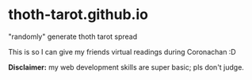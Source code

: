 # thoth-tarot.github.io
"randomly" generate thoth tarot spread

This is so I can give my friends virtual readings during Coronachan :D

**Disclaimer:** my web development skills are super basic; pls don't judge.
